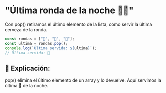 # "Última ronda de la noche 🌙🍺"

Con pop() retiramos el último elemento de la lista, como servir la última cerveza de la ronda.

```javascript
const rondas = ["🍺", "🍺", "🍺"];
const ultima = rondas.pop();
console.log(`Última servida: ${ultima}`);
// Última servida: 🍺
```

## 🔎 Explicación:
pop() elimina el último elemento de un array y lo devuelve. Aquí servimos la última 🍺 de la noche.